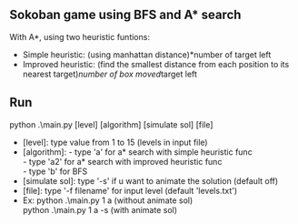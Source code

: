 ## Sokoban game using BFS and A* search
With A*, using two heuristic funtions:
- Simple heuristic: (using manhattan distance)*number of target left
- Improved heuristic: (find the smallest distance from each position to its nearest target)*number of box moved*target left
## Run
python .\main.py [level] [algorithm] [simulate sol] [file]
- [level]: type value from 1 to 15 (levels in input file)
- [algorithm]: - type 'a' for a* search with simple heuristic func\
               - type 'a2' for a* search with improved heuristic func\
               - type 'b' for BFS
- [simulate sol]: type '-s' if u want to animate the solution (default off)
- [file]: type '-f filename' for input level (default 'levels.txt')
- Ex:  python .\main.py 1 a (without animate sol)\
      python .\main.py 1 a -s (with animate sol)
